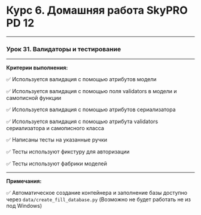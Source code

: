 # Курс 6. Домашняя работа SkyPRO PD 12
______________________________________
### Урок 31. Валидаторы и тестирование
______________________________________

**Критерии выполнения:**

:white_check_mark: Используется валидация с помощью атрибутов модели

:white_check_mark: Используется валидация с помощью поля validators в модели и самописной функции

:white_check_mark: Используется валидация с помощью атрибутов сериализатора

:white_check_mark: Используется валидация с помощью атрибута validators сериализатора и самописного класса

:white_check_mark: Написаны тесты на указанные ручки

:white_check_mark: Тесты используют фикстуру для авторизации

:white_check_mark: Тесты используют фабрики моделей

______________________________________
**Примечания:**

:white_check_mark: Автоматическое создание контейнера и заполнение базы доступно через `data/create_fill_database.py` 
(Возможно не будет работать не из под Windows)